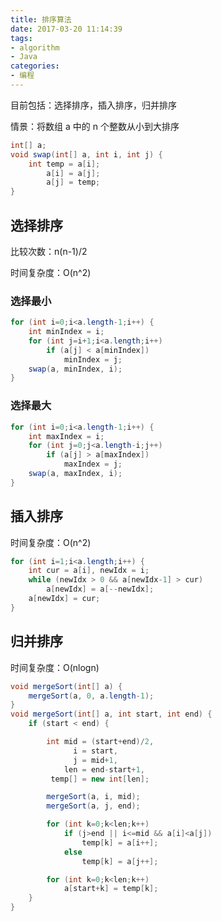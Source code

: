 ```yaml
---
title: 排序算法
date: 2017-03-20 11:14:39
tags:
- algorithm
- Java
categories:
- 编程
---
```


目前包括：选择排序，插入排序，归并排序

情景：将数组 a 中的 n 个整数从小到大排序

```java
int[] a;
void swap(int[] a, int i, int j) {
    int temp = a[i];
        a[i] = a[j];
        a[j] = temp;
}
```

<!-- more -->

## 选择排序

比较次数：n(n-1)/2

时间复杂度：O(n^2)

### 选择最小

```java
for (int i=0;i<a.length-1;i++) {
    int minIndex = i;
    for (int j=i+1;i<a.length;i++)
        if (a[j] < a[minIndex])
            minIndex = j;
    swap(a, minIndex, i);
}
```

### 选择最大

```java
for (int i=0;i<a.length-1;i++) {
    int maxIndex = i;
    for (int j=0;j<a.length-i;j++)
        if (a[j] > a[maxIndex])
            maxIndex = j;
    swap(a, maxIndex, i);
}
```

## 插入排序

时间复杂度：O(n^2)

```java
for (int i=1;i<a.length;i++) {
    int cur = a[i], newIdx = i;
    while (newIdx > 0 && a[newIdx-1] > cur)
        a[newIdx] = a[--newIdx];
    a[newIdx] = cur;
}
```

## 归并排序

时间复杂度：O(nlogn)

```java
void mergeSort(int[] a) {
    mergeSort(a, 0, a.length-1);
}
void mergeSort(int[] a, int start, int end) {
    if (start < end) {

        int mid = (start+end)/2,
              i = start,
              j = mid+1,
            len = end-start+1,
         temp[] = new int[len];

        mergeSort(a, i, mid);
        mergeSort(a, j, end);

        for (int k=0;k<len;k++)
            if (j>end || i<=mid && a[i]<a[j])
                temp[k] = a[i++];
            else
                temp[k] = a[j++];

        for (int k=0;k<len;k++)
            a[start+k] = temp[k];
    }
}
```
